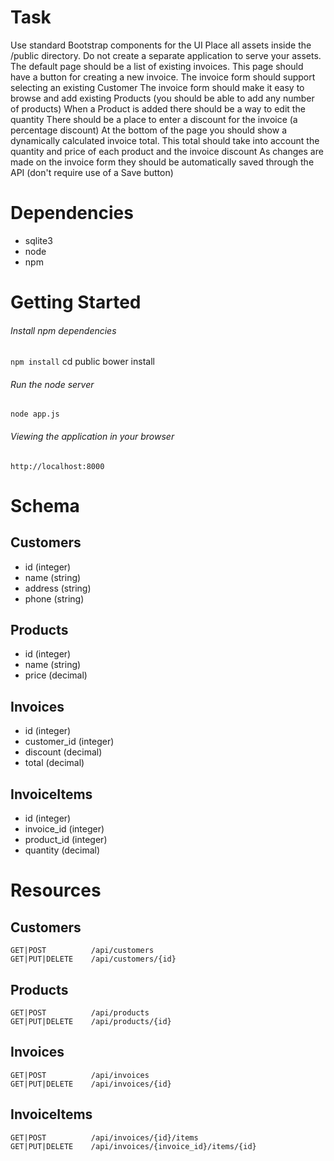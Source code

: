 # Task
Use standard Bootstrap components for the UI
Place all assets inside the /public directory. Do not create a separate application to serve your assets.
The default page should be a list of existing invoices. This page should have a button for creating a new invoice.
The invoice form should support selecting an existing Customer
The invoice form should make it easy to browse and add existing Products (you should be able to add any number of products)
When a Product is added there should be a way to edit the quantity
There should be a place to enter a discount for the invoice (a percentage discount)
At the bottom of the page you should show a dynamically calculated invoice total. This total should take into account the quantity and price of each product and the invoice discount
As changes are made on the invoice form they should be automatically saved through the API (don't require use of a Save button)

# Dependencies

- sqlite3
- node
- npm

# Getting Started

###### Install npm dependencies
`npm install`
cd public
bower install

###### Run the node server
`node app.js`

###### Viewing the application in your browser
`http://localhost:8000`

# Schema

## Customers

- id (integer)
- name (string)
- address (string)
- phone (string)


## Products

- id (integer)
- name (string)
- price (decimal)

## Invoices

- id (integer)
- customer_id (integer)
- discount (decimal)
- total (decimal)

## InvoiceItems

- id (integer)
- invoice_id (integer)
- product_id (integer)
- quantity (decimal)


# Resources

## Customers
```
GET|POST          /api/customers
GET|PUT|DELETE    /api/customers/{id}
```

## Products
```
GET|POST          /api/products
GET|PUT|DELETE    /api/products/{id}
```
## Invoices
```
GET|POST          /api/invoices
GET|PUT|DELETE    /api/invoices/{id}
```

## InvoiceItems
```
GET|POST          /api/invoices/{id}/items
GET|PUT|DELETE    /api/invoices/{invoice_id}/items/{id}
```
